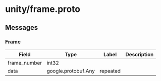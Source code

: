 
# unity/frame.proto



## Messages

### Frame



| Field | Type | Label | Description |
| ----- | ---- | ----- | ----------- |
| frame_number | int32 |  |  |
| data | google.protobuf.Any | repeated |  |



 <!-- end of messages -->

 <!-- end of enums -->

 <!-- end of files -->
